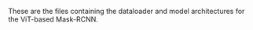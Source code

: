 <p>These are the files containing the dataloader and model architectures for the ViT-based Mask-RCNN.</p>
